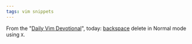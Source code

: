 ```yaml
---
tags: vim snippets
---
```


From the "[Daily Vim Devotional](http://dailyvim.tumblr.com/)", today: [backspace](http://dailyvim.tumblr.com/post/759267451/x) delete in Normal mode using `X`.

